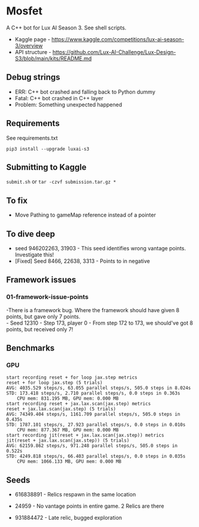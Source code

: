 # Mosfet

A C++ bot for Lux AI Season 3.  See shell scripts.

- Kaggle page - https://www.kaggle.com/competitions/lux-ai-season-3/overview
- API structure - https://github.com/Lux-AI-Challenge/Lux-Design-S3/blob/main/kits/README.md

## Debug strings

- ERR: C++ bot crashed and falling back to Python dummy
- Fatal: C++ bot crashed in C++ layer
- Problem:  Something unexpected happened

## Requirements

See requirements.txt

```
pip3 install --upgrade luxai-s3
```

## Submitting to Kaggle

`submit.sh` or
`tar -czvf submission.tar.gz *`

## To fix

- Move Pathing to gameMap reference instead of a pointer

## To dive deep

- seed 946202263, 31903 - This seed identifies wrong vantage points.  Investigate this!
- [Fixed] Seed 8466, 22638, 3313 - Points to in negative

## Framework issues

### 01-framework-issue-points

-There is a framework bug.  Where the framework should have given 8 points, but gave only 7 points.   
    - Seed 12310
    - Step 173, player 0
    - From step 172 to 173, we should've got 8 points, but received only 7!

## Benchmarks

### GPU

```
start recording reset + for loop jax.step metrics
reset + for loop jax.step (5 trials)
AVG: 4035.529 steps/s, 63.055 parallel steps/s, 505.0 steps in 8.024s
STD: 173.418 steps/s, 2.710 parallel steps/s, 0.0 steps in 0.363s
    CPU mem: 831.195 MB, GPU mem: 0.000 MB
start recording reset + jax.lax.scan(jax.step) metrics
reset + jax.lax.scan(jax.step) (5 trials)
AVG: 74349.404 steps/s, 1161.709 parallel steps/s, 505.0 steps in 0.435s
STD: 1787.101 steps/s, 27.923 parallel steps/s, 0.0 steps in 0.010s
    CPU mem: 877.367 MB, GPU mem: 0.000 MB
start recording jit(reset + jax.lax.scan(jax.step)) metrics
jit(reset + jax.lax.scan(jax.step)) (5 trials)
AVG: 62159.862 steps/s, 971.248 parallel steps/s, 505.0 steps in 0.522s
STD: 4249.818 steps/s, 66.403 parallel steps/s, 0.0 steps in 0.035s
    CPU mem: 1066.133 MB, GPU mem: 0.000 MB
```


## Seeds

- 616838891 - Relics respawn in the same location
- 24959 - No vantage points in entire game.  2 Relics are there

- 931884472 - Late relic, bugged exploration